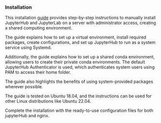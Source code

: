 ### Installation

This installation [guide](https://github.com/jupyterhub/jupyterhub-the-hard-way/blob/HEAD/docs/installation-guide-hard.md) provides step-by-step instructions to manually install JupyterHub and JupyterLab on a server with administrator access, creating a shared computing environment. 

The guide explains how to set up a virtual environment, install required packages, create configurations, and set up JupyterHub to run as a system service using Systemd. 

Additionally, the guide explains how to set up a shared conda environment, allowing users to create their private conda environments. The default JupyterHub Authenticator is used, which authenticates system users using PAM to access their home folder. 

The guide also highlights the benefits of using system-provided packages wherever possible. 

The guide is tested on Ubuntu 18.04, and the instructions can be used for other Linux distributions like Ubuntu 22.04.

Complete the installation with the ready-to-use configuration files for both jupyterHub and nginx.
